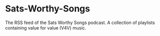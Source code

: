# Sats-Worthy-Songs
The RSS feed of the Sats Worthy Songs podcast. A collection of playlists containing value for value (V4V) music. 
